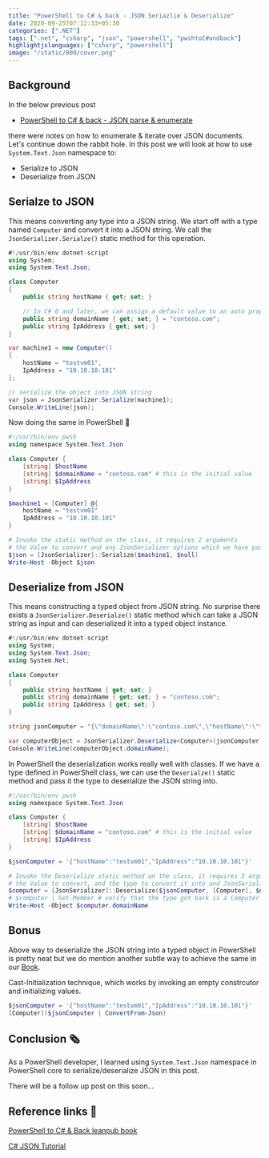 ```yaml
---
title: "PowerShell to C# & back - JSON Seriazlie & Deserialize"
date: 2020-09-25T07:12:33+05:30
categories: [".NET"]
tags: [".net", "csharp", "json", "powershell", "pwshtoC#andback"]
highlightjslanguages: ["csharp", "powershell"]
image: "/static/009/cover.png"
---
```


## Background

In the below previous post

* [PowerShell to C# & back - JSON parse & enumerate](https://dexterposh.github.io/posts/009-dotnet-pwsh-json/)

there were notes on how to enumerate & iterate over JSON documents. Let's continue
down the rabbit hole. In this post we will look at how to use `System.Text.Json` namespace
to:

* Serialize to JSON
* Deserialize from JSON

## Serialze to JSON

This means converting any type into a JSON string. We start off with a type named `Computer` and convert it into a JSON string. We call the `JsonSerializer.Serialze()` static method for this operation.

```csharp
#!/usr/bin/env dotnet-script
using System;
using System.Text.Json;

class Computer
{
    public string hostName { get; set; }

    // In C# 6 and later, we can assign a default value to an auto property
    public string domainName { get; set; } = "contoso.com";
    public string IpAddress { get; set; }
}

var machine1 = new Computer()
{
    hostName = "testvm01",
    IpAddress = "10.10.10.101"
};

// serialize the object into JSON string
var json = JsonSerializer.Serialize(machine1);
Console.WriteLine(json);
```

Now doing the same in PowerShell 🤑

```powershell
#!/usr/bin/env pwsh
using namespace System.Text.Json

class Computer {
    [string] $hostName
    [string] $domainName = "contoso.com" # this is the initial value
    [string] $IpAddress
}

$machine1 = [Computer] @{
    hostName = "testvm01"
    IpAddress = "10.10.10.101"
}

# Invoke the static method on the class, it requires 2 arguments
# the Value to convert and any JsonSerializer options which we have passed as $null
$json = [JsonSerializer]::Serialize($machine1, $null)
Write-Host -Object $json
```

## Deserialize from JSON

This means constructing a typed object from JSON string. No surprise there exists a `JsonSerializer.Deserialze()`
static method which can take a JSON string as input and can deserialized it into a typed object instance.

```csharp
#!/usr/bin/env dotnet-script
using System;
using System.Text.Json;
using System.Net;

class Computer
{
    public string hostName { get; set; }
    public string domainName { get; set; } = "contoso.com";
    public string IpAddress { get; set; }
}

string jsonComputer = "{\"domainName\":\"contoso.com\",\"hostName\":\"testvm01\",\"IpAddress\":\"10.10.10.101\"}";

var computerObject = JsonSerializer.Deserialize<Computer>(jsonComputer);
Console.WriteLine(computerObject.domainName);
```

In PowerShell the deserialization works really well with classes. If we have a type
defined in PowerShell class, we can use the `Deserialze()` static method and pass
it the type to deserialize the JSON string into.

```powershell
#!/usr/bin/env pwsh
using namespace System.Text.Json

class Computer {
    [string] $hostName
    [string] $domainName = "contoso.com" # this is the initial value
    [string] $IpAddress
}

$jsonComputer = '{"hostName":"testvm01","IpAddress":"10.10.10.101"}'

# Invoke the Deserialize static method on the class, it requires 3 arguments
# the Value to convert, and the type to convert it into and JsonSerializer options which we have passed as $null
$computer = [JsonSerializer]::Deserialize($jsonComputer, [Computer], $null)
# $computer | Get-Member # verify that the type got back is a Computer object type
Write-Host -Object $computer.domainName
```

## Bonus

Above way to deserialize the JSON string into a typed object in PowerShell is pretty neat
but we do mention another subtle way to achieve the same in our [Book](https://leanpub.com/powershell-to-csharp).

Cast-Initialization technique, which works by invoking an empty constrcutor and initializing values.

```powershell
$jsonComputer = '{"hostName":"testvm01","IpAddress":"10.10.10.101"}'
[Computer]($jsonComputer | ConvertFrom-Json)
```

## Conclusion 🗞

As a PowerShell developer, I learned using `System.Text.Json` namespace in PowerShell core to serialize/deserialize JSON in this post.

There will be a follow up post on this soon...

## Reference links 📖

[PowerShell to C# & Back leanpub book](https://leanpub.com/powershell-to-csharp)

[C# JSON Tutorial](http://zetcode.com/csharp/json/)